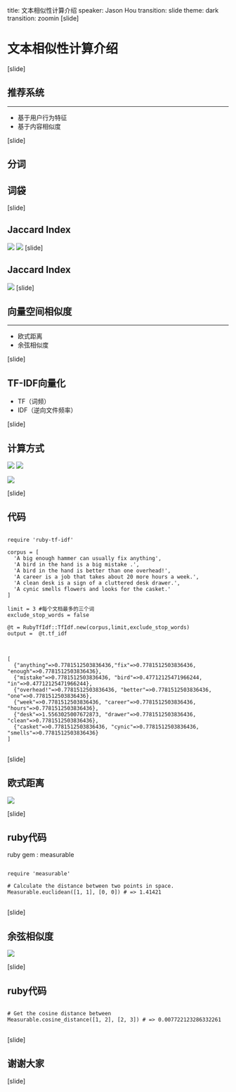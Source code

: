 title: 文本相似性计算介绍
speaker: Jason Hou
transition: slide
theme: dark
transition: zoomin
[slide]
# 文本相似性计算介绍
[slide]
## 推荐系统
----
- 基于用户行为特征
- 基于内容相似度

[slide]

## 分词
## 词袋

[slide]

## Jaccard Index
![](https://upload.wikimedia.org/wikipedia/commons/thumb/1/1f/Intersection_of_sets_A_and_B.svg/256px-Intersection_of_sets_A_and_B.svg.png)
![](https://upload.wikimedia.org/wikipedia/commons/thumb/e/ee/Union_of_sets_A_and_B.svg/256px-Union_of_sets_A_and_B.svg.png)
[slide]
## Jaccard Index
![](https://wikimedia.org/api/rest_v1/media/math/render/svg/eaef5aa86949f49e7dc6b9c8c3dd8b233332c9e7)
[slide]

## 向量空间相似度
----
- 欧式距离
- 余弦相似度

[slide]

## TF-IDF向量化
- TF（词频）
- IDF（逆向文件频率）

[slide]

## 计算方式 

![](http://www.it165.net/uploadfile/files/2015/1118/20151118181440118.jpg)
![](http://www.it165.net/uploadfile/files/2015/1118/20151118181440121.jpg)

![](http://www.it165.net/uploadfile/files/2015/1118/20151118181441122.png)

[slide]
## 代码

<pre>
<code class="ruby">
require 'ruby-tf-idf'

corpus = [
  'A big enough hammer can usually fix anything',
  'A bird in the hand is a big mistake .',
  'A bird in the hand is better than one overhead!',
  'A career is a job that takes about 20 more hours a week.',
  'A clean desk is a sign of a cluttered desk drawer.',
  'A cynic smells flowers and looks for the casket.'
]

limit = 3 #每个文档最多的三个词
exclude_stop_words = false

@t = RubyTfIdf::TfIdf.new(corpus,limit,exclude_stop_words)
output =  @t.tf_idf
</code>
</pre>

<pre>
<code class="ruby">
[
  {"anything"=>0.7781512503836436,"fix"=>0.7781512503836436, "enough"=>0.7781512503836436},
  {"mistake"=>0.7781512503836436, "bird"=>0.47712125471966244, "in"=>0.47712125471966244},
  {"overhead!"=>0.7781512503836436, "better"=>0.7781512503836436, "one"=>0.7781512503836436},
  {"week"=>0.7781512503836436, "career"=>0.7781512503836436, "hours"=>0.7781512503836436},
  {"desk"=>1.5563025007672873, "drawer"=>0.7781512503836436, "clean"=>0.7781512503836436},
  {"casket"=>0.7781512503836436, "cynic"=>0.7781512503836436, "smells"=>0.7781512503836436}
]
</code>
</pre>

[slide]

## 欧式距离
![](https://segmentfault.com/img/bVwg8L)

[slide]

## ruby代码
ruby gem : measurable

<pre>
<code class="ruby">
require 'measurable'

# Calculate the distance between two points in space.
Measurable.euclidean([1, 1], [0, 0]) # => 1.41421
</code>
</pre>

[slide]

## 余弦相似度
![](https://segmentfault.com/img/bVwg8M)

[slide]

## ruby代码

<pre>
<code class="ruby">
# Get the cosine distance between
Measurable.cosine_distance([1, 2], [2, 3]) # => 0.007722123286332261
</code>
</pre>

[slide]

## 谢谢大家

[slide]

